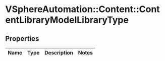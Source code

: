 # VSphereAutomation::Content::ContentLibraryModelLibraryType

## Properties
Name | Type | Description | Notes
------------ | ------------- | ------------- | -------------


